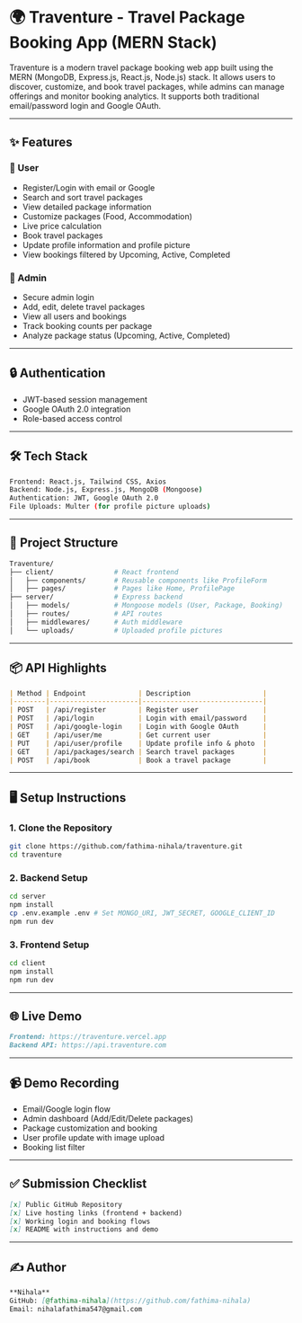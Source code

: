 
# 🌍 Traventure - Travel Package Booking App (MERN Stack)

Traventure is a modern travel package booking web app built using the MERN (MongoDB, Express.js, React.js, Node.js) stack. It allows users to discover, customize, and book travel packages, while admins can manage offerings and monitor booking analytics. It supports both traditional email/password login and Google OAuth.

---

## ✨ Features

### 👤 User
- Register/Login with email or Google
- Search and sort travel packages
- View detailed package information
- Customize packages (Food, Accommodation)
- Live price calculation
- Book travel packages
- Update profile information and profile picture
- View bookings filtered by Upcoming, Active, Completed

### 🔧 Admin
- Secure admin login
- Add, edit, delete travel packages
- View all users and bookings
- Track booking counts per package
- Analyze package status (Upcoming, Active, Completed)

---

## 🔒 Authentication
- JWT-based session management
- Google OAuth 2.0 integration
- Role-based access control

---

## 🛠️ Tech Stack

```bash
Frontend: React.js, Tailwind CSS, Axios
Backend: Node.js, Express.js, MongoDB (Mongoose)
Authentication: JWT, Google OAuth 2.0
File Uploads: Multer (for profile picture uploads)
```

---

## 📁 Project Structure

```bash
Traventure/
├── client/               # React frontend
│   ├── components/       # Reusable components like ProfileForm
│   ├── pages/            # Pages like Home, ProfilePage
├── server/               # Express backend
│   ├── models/           # Mongoose models (User, Package, Booking)
│   ├── routes/           # API routes
│   ├── middlewares/      # Auth middleware
│   └── uploads/          # Uploaded profile pictures
```

---

## 📦 API Highlights

```md
| Method | Endpoint             | Description                  |
|--------|----------------------|------------------------------|
| POST   | /api/register        | Register user                |
| POST   | /api/login           | Login with email/password    |
| POST   | /api/google-login    | Login with Google OAuth      |
| GET    | /api/user/me         | Get current user             |
| PUT    | /api/user/profile    | Update profile info & photo  |
| GET    | /api/packages/search | Search travel packages       |
| POST   | /api/book            | Book a travel package        |
```

---

## 🖥️ Setup Instructions

### 1. Clone the Repository

```bash
git clone https://github.com/fathima-nihala/traventure.git
cd traventure
```

### 2. Backend Setup

```bash
cd server
npm install
cp .env.example .env # Set MONGO_URI, JWT_SECRET, GOOGLE_CLIENT_ID
npm run dev
```

### 3. Frontend Setup

```bash
cd client
npm install
npm run dev
```

---

## 🌐 Live Demo

```md
Frontend: https://traventure.vercel.app
Backend API: https://api.traventure.com
```

---

## 📹 Demo Recording

- Email/Google login flow
- Admin dashboard (Add/Edit/Delete packages)
- Package customization and booking
- User profile update with image upload
- Booking list filter

---

## ✅ Submission Checklist

```md
[x] Public GitHub Repository
[x] Live hosting links (frontend + backend)
[x] Working login and booking flows
[x] README with instructions and demo
```

---

## ✍️ Author

```md
**Nihala**  
GitHub: [@fathima-nihala](https://github.com/fathima-nihala)  
Email: nihalafathima547@gmail.com
```




